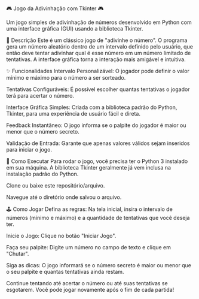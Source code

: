 🎮 Jogo da Adivinhação com Tkinter 🎮

Um jogo simples de adivinhação de números desenvolvido em Python com uma interface gráfica (GUI) usando a biblioteca Tkinter.

📜 Descrição
Este é um clássico jogo de "adivinhe o número". O programa gera um número aleatório dentro de um intervalo definido pelo usuário, que então deve tentar adivinhar qual é esse número em um número limitado de tentativas. A interface gráfica torna a interação mais amigável e intuitiva.

✨ Funcionalidades
Intervalo Personalizável: O jogador pode definir o valor mínimo e máximo para o número a ser sorteado.

Tentativas Configuráveis: É possível escolher quantas tentativas o jogador terá para acertar o número.

Interface Gráfica Simples: Criada com a biblioteca padrão do Python, Tkinter, para uma experiência de usuário fácil e direta.

Feedback Instantâneo: O jogo informa se o palpite do jogador é maior ou menor que o número secreto.

Validação de Entrada: Garante que apenas valores válidos sejam inseridos para iniciar o jogo.

🚀 Como Executar
Para rodar o jogo, você precisa ter o Python 3 instalado em sua máquina. A biblioteca Tkinter geralmente já vem inclusa na instalação padrão do Python.

Clone ou baixe este repositório/arquivo.

Navegue até o diretório onde salvou o arquivo.


🕹️ Como Jogar
Defina as regras: Na tela inicial, insira o intervalo de números (mínimo e máximo) e a quantidade de tentativas que você deseja ter.

Inicie o Jogo: Clique no botão "Iniciar Jogo".

Faça seu palpite: Digite um número no campo de texto e clique em "Chutar".

Siga as dicas: O jogo informará se o número secreto é maior ou menor que o seu palpite e quantas tentativas ainda restam.

Continue tentando até acertar o número ou até suas tentativas se esgotarem. Você pode jogar novamente após o fim de cada partida!
